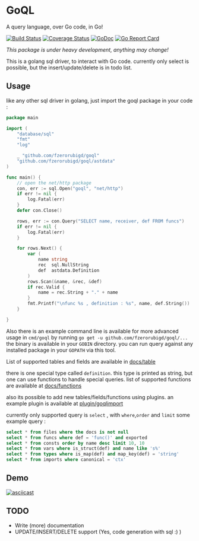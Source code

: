 # GoQL 
A query language, over Go code, in Go!

[![Build Status](https://travis-ci.org/fzerorubigd/goql.svg)](https://travis-ci.org/fzerorubigd/goql)
[![Coverage Status](https://coveralls.io/repos/github/fzerorubigd/goql/badge.svg?branch=master)](https://coveralls.io/github/fzerorubigd/goql?branch=master)
[![GoDoc](https://godoc.org/github.com/fzerorubigd/goql?status.svg)](https://godoc.org/github.com/fzerorubigd/goql)
[![Go Report Card](https://goreportcard.com/badge/github.com/fzerorubigd/goql/die-github-cache-die)](https://goreportcard.com/report/github.com/fzerorubigd/goql)

*This package is under heavy development, anything may change!*

This is a golang sql driver, to interact with Go code. currently only select is possible, but the insert/update/delete is in todo list.

## Usage 

like any other sql driver in golang, just import the goql package in your code : 

```go
package main

import (
	"database/sql"
	"fmt"
	"log"

	_ "github.com/fzerorubigd/goql"
	"github.com/fzerorubigd/goql/astdata"
)

func main() {
	// open the net/http package
	con, err := sql.Open("goql", "net/http")
	if err != nil {
		log.Fatal(err)
	}
	defer con.Close()

	rows, err := con.Query("SELECT name, receiver, def FROM funcs")
	if err != nil {
		log.Fatal(err)
	}

	for rows.Next() {
		var (
			name string
			rec  sql.NullString
			def  astdata.Definition
		)
		rows.Scan(&name, &rec, &def)
		if rec.Valid {
			name = rec.String + "." + name
		}
		fmt.Printf("\nfunc %s , definition : %s", name, def.String())
	}

}

```

Also there is an example command line is available for more advanced usage in `cmd/goql` by running `go get -u github.com/fzerorubigd/goql/...` the binary is available in your `GOBIN` directory. you can run query against any installed package in your `GOPATH` via this tool.

List of supported tables and fields are available in [docs/table](docs/tables.md)

there is one special type called `definition`. this type is printed as string, but one can use functions to handle special queries. list of supported functions are available at [docs/functions](docs/functions.md) 

also its possible to add new tables/fields/functions using plugins. an example plugin is available at [plugin/goqlimport](plugin/goqlimport/reg_import.go)

currently only supported query is `select` , with `where`,`order` and `limit` some example query : 


```sql
select * from files where the docs is not null
select * from funcs where def = 'func()' and exported
select * from consts order by name desc limit 10, 10
select * from vars where is_struct(def) and name like 's%'
select * from types where is_map(def) and map_key(def) = 'string'
select * from imports where canonical = 'ctx'
```

## Demo 

[![asciicast](https://asciinema.org/a/170483.png)](https://asciinema.org/a/170483)

## TODO

- Write (more) documentation
- UPDATE/INSERT/DELETE support (Yes, code generation with sql :) )
